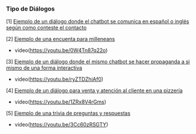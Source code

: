 

### Tipo de Diálogos

[1] [Ejemplo de un diálogo donde el chatbot se comunica en español o inglés según como conteste el contacto](https://github.com/Funpei/chatBot/blob/master/Dialogo.15.json)


[2] [Ejemplo de una encuenta para milleneans](https://github.com/Funpei/chatBot/blob/master/Dialogo.43.json)
* video(https://youtu.be/0W4Tn87q22o)

[3] [Ejemplo de un diálogo donde el mismo chatbot se hacer propaganda a si mismo de una forma interactiva](https://github.com/Funpei/chatBot/blob/master/Dialogo.65.json)
* video(https://youtu.be/ryZTDZhiAf0) 

[4] [Ejemplo de un diálogo para venta y atención al cliente en una pizzería](https://github.com/Funpei/chatBot/blob/master/Dialogo.69.json)
* video(https://youtu.be/1ZRx8V4rGms)

[5] [Ejemplo de una trivia de preguntas y respuestas](https://github.com/Funpei/chatBot/blob/master/Dialogo.78.json)
* video(https://youtu.be/3Cc60zRSGTY)


